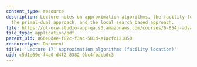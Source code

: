 ```yaml
---
content_type: resource
description: Lecture notes on approximation algorithms, the facility location problem,
  the primal-dual approach, and the local search based approach.
file: https://ol-ocw-studio-app-qa.s3.amazonaws.com/courses/6-854j-advanced-algorithms-fall-2008/c5d1e69ef4a0d4f283829bc4fbacb0c3_lec17.pdf
file_type: application/pdf
parent_uid: 866e0dee-f82c-f3ac-581d-e1acfc121850
resourcetype: Document
title: 'Lecture 17: Approximation algorithms (facility location)'
uid: c5d1e69e-f4a0-d4f2-8382-9bc4fbacb0c3
---
```

